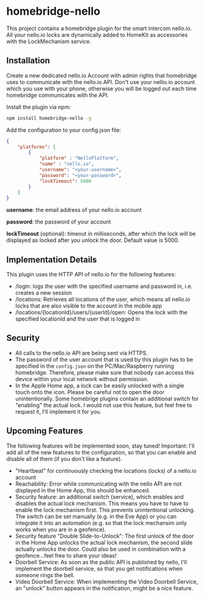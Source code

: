 # homebridge-nello

This project contains a homebridge plugin for the smart intercom nello.io. All your nello.io locks are dynamically added to HomeKit as accessories with the LockMechanism service.

## Installation

Create a new dedicated nello.io Account with admin rights that homebridge uses to communicate with the nello.io API. 
Don't use your nellio.io account which you use with your phone, otherwise you will be logged out each time homebridge communicates with the API.

Install the plugin via npm:

```bash
npm install homebridge-nello -g
```

Add the configuration to your config.json file:

```json
{
    "platforms": [
        {
            "platform" : "NelloPlatform",
            "name" : "nello.io",
            "username": "<your-username>",
            "password": "<your-password>",
            "lockTimeout": 5000
        }
    ]
}
```

**username**: the email address of your nello.io account

**password**: the password of your account

**lockTimeout** (optional): timeout in milliseconds, after which the lock will be displayed as locked after you unlock the door. Default value is 5000.

## Implementation Details

This plugin uses the HTTP API of nello.io for the following features:
* /login: logs the user with the specified username and password in, i.e. creates a new session
* /locations: Retrieves all locations of the user, which means all nello.io locks that are also visible to the account in the mobile app
* /locations/{locationId}/users/{userId}/open: Opens the lock with the specified locationId and the user that is logged in

## Security

* All calls to the nello.io API are being sent via HTTPS. 
* The password of the user account that is used by this plugin has to be specified in the `config.json` on the PC/Mac/Raspberry running homebridge. Therefore, please make sure that nobody can access this device within your local network without permission. 
* In the Apple Home app, a lock can be easily unlocked with a single touch onto the icon. Please be careful not to open the door unintentionally. Some homebrige plugins contain an additional switch for "enabling" the actual lock. I would not use this feature, but feel free to request it, I'll implement it for you.

## Upcoming Features

The following features will be implemented soon, stay tuned!
Important: I'll add all of the new features to the configuration, so that you can enable and disable all of them (if you don't like a feature).

* "Heartbeat" for continuously checking the locations (locks) of a nello.io account
* Reachability: Error while communicating with the nello API are not displayed in the Home App, this should be enhanced.
* Security feature: an additional switch (service), which enables and disables the actual lock mechanism. This means you have to have to enable the lock mechanism first. This prevents unintentional unlocking. The switch can be set manually (e.g. in the Eve App) or you can integrate it into an automation (e.g. so that the lock mechansim only works when you are in a geofence).
* Security feature "Double Slide-to-Unlock": The first unlock of the door in the Home App unlocks the actual lock mechanism, the second slide actually unlocks the door. Could also be used in combination with a geofence...feel free to share your ideas!
* Doorbell Service: As soon as the public API is published by nello, I'll implement the doorbell service, so that you get notifications when someone rings the bell.
* Video Doorbell Service: When implementing the Video Doorbell Service, an "unlock" button appears in the notification, might be a nice feature.
